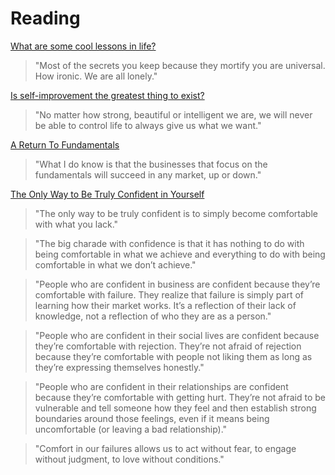 # Reading

[What are some cool lessons in life?](https://qr.ae/pGQ2lF)

> "Most of the secrets you keep because they mortify you are universal. How ironic. We are all lonely."

[Is self-improvement the greatest thing to exist?](https://qr.ae/pGQ2lD)

> "No matter how strong, beautiful or intelligent we are, we will never be able to control life to always give us what we want."

[A Return To Fundamentals](https://avc.com/2022/02/a-return-to-fundamentals/)

> "What I do know is that the businesses that focus on the fundamentals will succeed in any market, up or down."

[The Only Way to Be Truly Confident in Yourself](https://markmanson.net/how-to-be-confident)

> "The only way to be truly confident is to simply become comfortable with what you lack."

> "The big charade with confidence is that it has nothing to do with being comfortable in what we achieve and everything to do with being comfortable in what we don’t achieve."

> "People who are confident in business are confident because they’re comfortable with failure. They realize that failure is simply part of learning how their market works. It’s a reflection of their lack of knowledge, not a reflection of who they are as a person."

> "People who are confident in their social lives are confident because they’re comfortable with rejection. They’re not afraid of rejection because they’re comfortable with people not liking them as long as they’re expressing themselves honestly."

> "People who are confident in their relationships are confident because they’re comfortable with getting hurt. They’re not afraid to be vulnerable and tell someone how they feel and then establish strong boundaries around those feelings, even if it means being uncomfortable (or leaving a bad relationship)."

> "Comfort in our failures allows us to act without fear, to engage without judgment, to love without conditions."